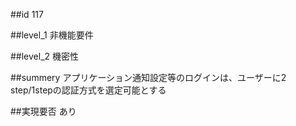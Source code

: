##id
117

##level_1
非機能要件

##level_2
機密性

##summery
アプリケーション通知設定等のログインは、ユーザーに2 step/1stepの認証方式を選定可能とする

##実現要否
あり

